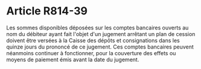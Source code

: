 # Article R814-39

Les sommes disponibles déposées sur les comptes bancaires ouverts au nom du débiteur ayant fait l'objet d'un jugement arrêtant un plan de cession doivent être versées à la Caisse des dépôts et consignations dans les quinze jours du prononcé de ce jugement. Ces comptes bancaires peuvent néanmoins continuer à fonctionner, pour la couverture des effets ou moyens de paiement émis avant la date du jugement.
